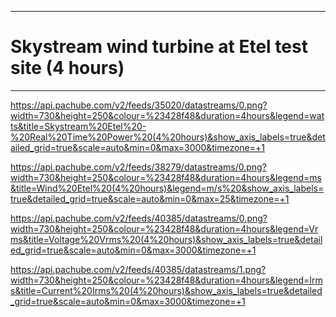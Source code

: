 
---


# Skystream wind turbine at Etel test site (4 hours) #


---


https://api.pachube.com/v2/feeds/35020/datastreams/0.png?width=730&height=250&colour=%23428f48&duration=4hours&legend=watts&title=Skystream%20Etel%20-%20Real%20Time%20Power%20(4%20hours)&show_axis_labels=true&detailed_grid=true&scale=auto&min=0&max=3000&timezone=+1

https://api.pachube.com/v2/feeds/38279/datastreams/0.png?width=730&height=250&colour=%23428f48&duration=4hours&legend=ms&title=Wind%20Etel%20(4%20hours)&legend=m/s%20&show_axis_labels=true&detailed_grid=true&scale=auto&min=0&max=25&timezone=+1

https://api.pachube.com/v2/feeds/40385/datastreams/0.png?width=730&height=250&colour=%23428f48&duration=4hours&legend=Vrms&title=Voltage%20Vrms%20(4%20hours)&show_axis_labels=true&detailed_grid=true&scale=auto&min=0&max=3000&timezone=+1

https://api.pachube.com/v2/feeds/40385/datastreams/1.png?width=730&height=250&colour=%23428f48&duration=4hours&legend=Irms&title=Current%20Irms%20(4%20hours)&show_axis_labels=true&detailed_grid=true&scale=auto&min=0&max=3000&timezone=+1
